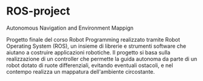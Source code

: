 # ROS-project 
Autonomous Navigation and Environment Mappign

Progetto finale del corso Robot Programming realizzato tramite Robot Operating System (ROS), un insieme di librerie e strumenti software che aiutano a costruire applicazioni robotiche. Il progetto si basa sulla realizzazione di un controller che permette la guida autonoma da parte di un robot dotato di ruote differenziali, evitando eventuali ostacoli, e nel contempo realizza un mappatura dell'ambiente circostante.
